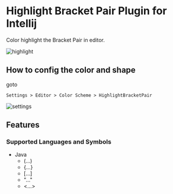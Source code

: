 # Highlight Bracket Pair Plugin for Intellij

Color highlight the Bracket Pair in editor.

![highlight](https://github.com/qeesung/HighlightBracketPair/blob/master/images/highlight-java.gif)

## How to config the color and shape

goto 

```
Settings > Editor > Color Scheme > HighlightBracketPair
```

![settings](https://github.com/qeesung/HighlightBracketPair/blob/master/images/settings.jpeg)


## Features

### Supported Languages and Symbols

- Java
    - (...)
    - {...}
    - [...]
    - "..."
    - <...>
